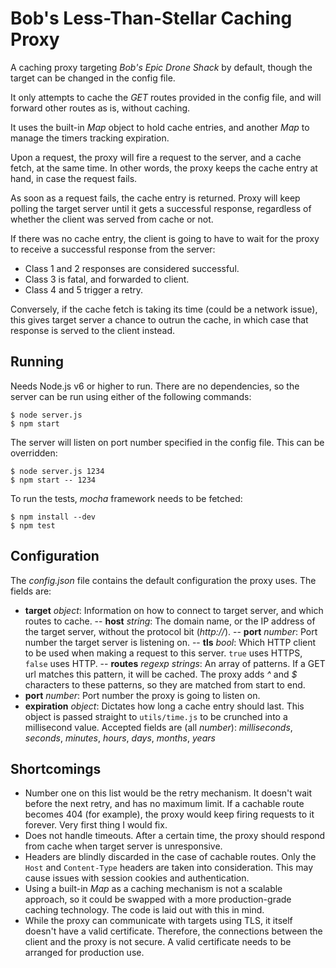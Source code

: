 # Bob's Less-Than-Stellar Caching Proxy
A caching proxy targeting _Bob's Epic Drone Shack_ by default, though the target can be changed in the config file.

It only attempts to cache the _GET_ routes provided in the config file, and will forward other routes as is, without caching.

It uses the built-in _Map_ object to hold cache entries, and another _Map_ to manage the timers tracking expiration.

Upon a request, the proxy will fire a request to the server, and a cache fetch, at the same time. In other words, the proxy keeps the cache entry at hand, in case the request fails.

As soon as a request fails, the cache entry is returned. Proxy will keep polling the target server until it gets a successful response, regardless of whether the client was served from cache or not.

If there was no cache entry, the client is going to have to wait for the proxy to receive a successful response from the server:
- Class 1 and 2 responses are considered successful.
- Class 3 is fatal, and forwarded to client.
- Class 4 and 5 trigger a retry.

Conversely, if the cache fetch is taking its time (could be a network issue), this gives target server a chance to outrun the cache, in which case that response is served to the client instead.

## Running
Needs Node.js v6 or higher to run. There are no dependencies, so the server can be run using either of the following commands:
```
$ node server.js
$ npm start
```

The server will listen on port number specified in the config file. This can be overridden:
```
$ node server.js 1234
$ npm start -- 1234
```

To run the tests, _mocha_ framework needs to be fetched:
```
$ npm install --dev
$ npm test
```

## Configuration
The _config.json_ file contains the default configuration the proxy uses. The fields are:
- __target__ _object_: Information on how to connect to target server, and which routes to cache.
-- __host__ _string_: The domain name, or the IP address of the target server, without the protocol bit (_http://_).
-- __port__ _number_: Port number the target server is listening on.
-- __tls__ _bool_: Which HTTP client to be used when making a request to this server. `true` uses HTTPS, `false` uses HTTP.
-- __routes__ _regexp strings_: An array of patterns. If a GET url matches this pattern, it will be cached. The proxy adds _^_ and _$_ characters to these patterns, so they are matched from start to end.
- __port__ _number_: Port number the proxy is going to listen on.
- __expiration__ _object_: Dictates how long a cache entry should last. This object is passed straight to `utils/time.js` to be crunched into a millisecond value. Accepted fields are (all _number_): _milliseconds_, _seconds_, _minutes_, _hours_, _days_, _months_, _years_

## Shortcomings
- Number one on this list would be the retry mechanism. It doesn't wait before the next retry, and has no maximum limit. If a cachable route becomes 404 (for example), the proxy would keep firing requests to it forever. Very first thing I would fix.
- Does not handle timeouts. After a certain time, the proxy should respond from cache when target server is unresponsive.
- Headers are blindly discarded in the case of cachable routes. Only the `Host` and `Content-Type` headers are taken into consideration. This may cause issues with session cookies and authentication.
- Using a built-in _Map_ as a caching mechanism is not a scalable approach, so it could be swapped with a more production-grade caching technology. The code is laid out with this in mind.
- While the proxy can communicate with targets using TLS, it itself doesn't have a valid certificate. Therefore, the connections between the client and the proxy is not secure. A valid certificate needs to be arranged for production use.
